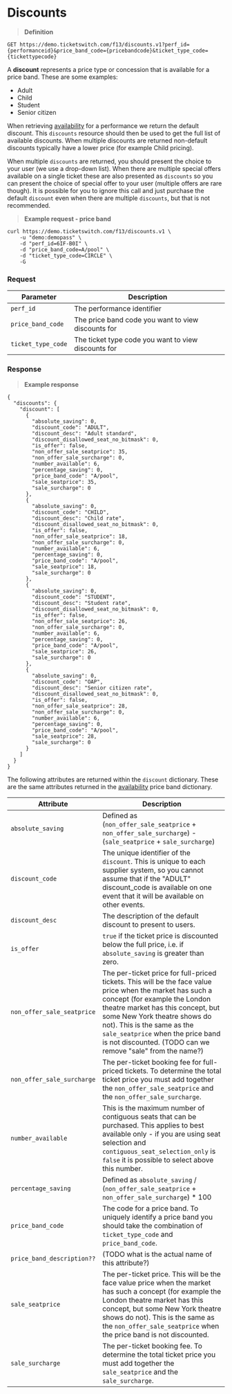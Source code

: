 # Discounts

> **Definition**

```
GET https://demo.ticketswitch.com/f13/discounts.v1?perf_id={performanceid}&price_band_code={pricebandcode}&ticket_type_code={tickettypecode}
```

A **discount** represents a price type or concession that is available for a 
price band. These are some examples:

* Adult
* Child
* Student
* Senior citizen

When retrieving [availability](#availability) for a performance we return the
default discount. This `discounts` resource should then be used to get the full 
list of available discounts. When multiple discounts are returned non-default
discounts typically have a lower price (for example Child pricing).

When multiple `discounts` are returned, you should present the choice to your
user (we use a drop-down list). When there are multiple special offers available
on a single ticket these are also presented as `discounts` so you can present
the choice of special offer to your user (multiple offers are rare though). It
is possible for you to ignore this call and just purchase the default `discount`
even when there are multiple `discounts`, but that is not recommended.

> **Example request - price band**

```shell
curl https://demo.ticketswitch.com/f13/discounts.v1 \
    -u "demo:demopass" \
    -d "perf_id=6IF-B0I" \
    -d "price_band_code=A/pool" \
    -d "ticket_type_code=CIRCLE" \
    -G
```

### Request

Parameter | Description
--------- | -----------
`perf_id` | The performance identifier
`price_band_code` | The price band code you want to view discounts for
`ticket_type_code` | The ticket type code you want to view discounts for


### Response

> **Example response**

```shell
{
  "discounts": {
    "discount": [
      {
        "absolute_saving": 0,
        "discount_code": "ADULT",
        "discount_desc": "Adult standard",
        "discount_disallowed_seat_no_bitmask": 0,
        "is_offer": false,
        "non_offer_sale_seatprice": 35,
        "non_offer_sale_surcharge": 0,
        "number_available": 6,
        "percentage_saving": 0,
        "price_band_code": "A/pool",
        "sale_seatprice": 35,
        "sale_surcharge": 0
      },
      {
        "absolute_saving": 0,
        "discount_code": "CHILD",
        "discount_desc": "Child rate",
        "discount_disallowed_seat_no_bitmask": 0,
        "is_offer": false,
        "non_offer_sale_seatprice": 18,
        "non_offer_sale_surcharge": 0,
        "number_available": 6,
        "percentage_saving": 0,
        "price_band_code": "A/pool",
        "sale_seatprice": 18,
        "sale_surcharge": 0
      },
      {
        "absolute_saving": 0,
        "discount_code": "STUDENT",
        "discount_desc": "Student rate",
        "discount_disallowed_seat_no_bitmask": 0,
        "is_offer": false,
        "non_offer_sale_seatprice": 26,
        "non_offer_sale_surcharge": 0,
        "number_available": 6,
        "percentage_saving": 0,
        "price_band_code": "A/pool",
        "sale_seatprice": 26,
        "sale_surcharge": 0
      },
      {
        "absolute_saving": 0,
        "discount_code": "OAP",
        "discount_desc": "Senior citizen rate",
        "discount_disallowed_seat_no_bitmask": 0,
        "is_offer": false,
        "non_offer_sale_seatprice": 28,
        "non_offer_sale_surcharge": 0,
        "number_available": 6,
        "percentage_saving": 0,
        "price_band_code": "A/pool",
        "sale_seatprice": 28,
        "sale_surcharge": 0
      }
    ]
  }
}
```


The following attributes are returned within the `discount` dictionary. These 
are the same attributes returned in the [availability](#availability) price band
dictionary.

Attribute | Description
--------- | -----------
`absolute_saving` | Defined as (`non_offer_sale_seatprice` + `non_offer_sale_surcharge`) - (`sale_seatprice` + `sale_surcharge`)
`discount_code` | The unique identifier of the `discount`. This is unique to each supplier system, so you cannot assume that if the "ADULT" discount_code is available on one event that it will be available on other events.
`discount_desc` | The description of the default discount to present to users.
`is_offer` | `true` if the ticket price is discounted below the full price, i.e. if `absolute_saving` is greater than zero.
`non_offer_sale_seatprice` | The per-ticket price for full-priced tickets. This will be the face value price when the market has such a concept (for example the London theatre market has this concept, but some New York theatre shows do not). This is the same as the `sale_seatprice` when the price band is not discounted. (TODO can we remove "sale" from the name?)
`non_offer_sale_surcharge` | The per-ticket booking fee for full-priced tickets. To determine the total ticket price you must add together the `non_offer_sale_seatprice` and the `non_offer_sale_surcharge`.
`number_available` | This is the maximum number of contiguous seats that can be purchased. This applies to best available only - if you are using seat selection and `contiguous_seat_selection_only` is `false` it is possible to select above this number.
`percentage_saving` | Defined as `absolute_saving` / (`non_offer_sale_seatprice` + `non_offer_sale_surcharge`) * 100
`price_band_code` | The code for a price band. To uniquely identify a price band you should take the combination of `ticket_type_code` and `price_band_code`.
`price_band_description??` | (TODO what is the actual name of this attribute?)
`sale_seatprice` | The per-ticket price. This will be the face value price when the market has such a concept (for example the London theatre market has this concept, but some New York theatre shows do not). This is the same as the `non_offer_sale_seatprice` when the price band is not discounted.
`sale_surcharge` | The per-ticket booking fee. To determine the total ticket price you must add together the `sale_seatprice` and the `sale_surcharge`.

